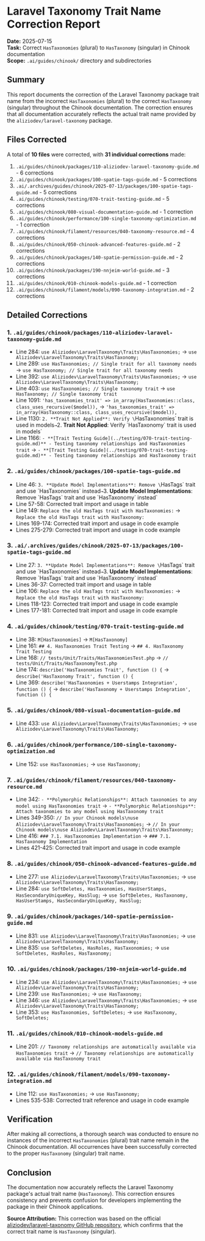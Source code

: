 # Laravel Taxonomy Trait Name Correction Report

**Date:** 2025-07-15  
**Task:** Correct `HasTaxonomies` (plural) to `HasTaxonomy` (singular) in Chinook documentation  
**Scope:** `.ai/guides/chinook/` directory and subdirectories

## Summary

This report documents the correction of the Laravel Taxonomy package trait name from the incorrect `HasTaxonomies` (plural) to the correct `HasTaxonomy` (singular) throughout the Chinook documentation. The correction ensures that all documentation accurately reflects the actual trait name provided by the `aliziodev/laravel-taxonomy` package.

## Files Corrected

A total of **10 files** were corrected, with **31 individual corrections** made:

1. `.ai/guides/chinook/packages/110-aliziodev-laravel-taxonomy-guide.md` - 6 corrections
2. `.ai/guides/chinook/packages/100-spatie-tags-guide.md` - 5 corrections
3. `.ai/.archives/guides/chinook/2025-07-13/packages/100-spatie-tags-guide.md` - 5 corrections
4. `.ai/guides/chinook/testing/070-trait-testing-guide.md` - 5 corrections
5. `.ai/guides/chinook/080-visual-documentation-guide.md` - 1 correction
6. `.ai/guides/chinook/performance/100-single-taxonomy-optimization.md` - 1 correction
7. `.ai/guides/chinook/filament/resources/040-taxonomy-resource.md` - 4 corrections
8. `.ai/guides/chinook/050-chinook-advanced-features-guide.md` - 2 corrections
9. `.ai/guides/chinook/packages/140-spatie-permission-guide.md` - 2 corrections
10. `.ai/guides/chinook/packages/190-nnjeim-world-guide.md` - 3 corrections
11. `.ai/guides/chinook/010-chinook-models-guide.md` - 1 correction
12. `.ai/guides/chinook/filament/models/090-taxonomy-integration.md` - 2 corrections

## Detailed Corrections

### 1. `.ai/guides/chinook/packages/110-aliziodev-laravel-taxonomy-guide.md`

- Line 284: `use Aliziodev\LaravelTaxonomy\Traits\HasTaxonomies;` → `use Aliziodev\LaravelTaxonomy\Traits\HasTaxonomy;`
- Line 289: `use HasTaxonomies; // Single trait for all taxonomy needs` → `use HasTaxonomy; // Single trait for all taxonomy needs`
- Line 392: `use Aliziodev\LaravelTaxonomy\Traits\HasTaxonomies;` → `use Aliziodev\LaravelTaxonomy\Traits\HasTaxonomy;`
- Line 403: `use HasTaxonomies; // Single taxonomy trait` → `use HasTaxonomy; // Single taxonomy trait`
- Line 1091: `'has_taxonomies_trait' => in_array(HasTaxonomies::class, class_uses_recursive($model)),` → `'has_taxonomies_trait' => in_array(HasTaxonomy::class, class_uses_recursive($model)),`
- Line 1130: `2. **Trait Not Applied**: Verify \`HasTaxonomies\` trait is used in models` → `2. **Trait Not Applied**: Verify \`HasTaxonomy\` trait is used in models`
- Line 1166: `- **[Trait Testing Guide](../testing/070-trait-testing-guide.md)** - Testing taxonomy relationships and HasTaxonomies trait` → `- **[Trait Testing Guide](../testing/070-trait-testing-guide.md)** - Testing taxonomy relationships and HasTaxonomy trait`

### 2. `.ai/guides/chinook/packages/100-spatie-tags-guide.md`

- Line 46: `3. **Update Model Implementations**: Remove \`HasTags\` trait and use \`HasTaxonomies\` instead` → `3. **Update Model Implementations**: Remove \`HasTags\` trait and use \`HasTaxonomy\` instead`
- Line 57-58: Corrected trait import and usage in table
- Line 149: `Replace the old HasTags trait with HasTaxonomies:` → `Replace the old HasTags trait with HasTaxonomy:`
- Lines 169-174: Corrected trait import and usage in code example
- Lines 275-279: Corrected trait import and usage in code example

### 3. `.ai/.archives/guides/chinook/2025-07-13/packages/100-spatie-tags-guide.md`

- Line 27: `3. **Update Model Implementations**: Remove \`HasTags\` trait and use \`HasTaxonomies\` instead` → `3. **Update Model Implementations**: Remove \`HasTags\` trait and use \`HasTaxonomy\` instead`
- Lines 36-37: Corrected trait import and usage in table
- Line 106: `Replace the old HasTags trait with HasTaxonomies:` → `Replace the old HasTags trait with HasTaxonomy:`
- Lines 118-123: Corrected trait import and usage in code example
- Lines 177-181: Corrected trait import and usage in code example

### 4. `.ai/guides/chinook/testing/070-trait-testing-guide.md`

- Line 38: `M[HasTaxonomies]` → `M[HasTaxonomy]`
- Line 161: `## 4. HasTaxonomies Trait Testing` → `## 4. HasTaxonomy Trait Testing`
- Line 168: `// tests/Unit/Traits/HasTaxonomiesTest.php` → `// tests/Unit/Traits/HasTaxonomyTest.php`
- Line 174: `describe('HasTaxonomies Trait', function () {` → `describe('HasTaxonomy Trait', function () {`
- Line 369: `describe('HasTaxonomies + Userstamps Integration', function () {` → `describe('HasTaxonomy + Userstamps Integration', function () {`

### 5. `.ai/guides/chinook/080-visual-documentation-guide.md`

- Line 433: `use Aliziodev\LaravelTaxonomy\Traits\HasTaxonomies;` → `use Aliziodev\LaravelTaxonomy\Traits\HasTaxonomy;`

### 6. `.ai/guides/chinook/performance/100-single-taxonomy-optimization.md`

- Line 152: `use HasTaxonomies;` → `use HasTaxonomy;`

### 7. `.ai/guides/chinook/filament/resources/040-taxonomy-resource.md`

- Line 342: `- **Polymorphic Relationships**: Attach taxonomies to any model using HasTaxonomies trait` → `- **Polymorphic Relationships**: Attach taxonomies to any model using HasTaxonomy trait`
- Lines 349-350: `// In your Chinook models\nuse Aliziodev\LaravelTaxonomy\Traits\HasTaxonomies;` → `// In your Chinook models\nuse Aliziodev\LaravelTaxonomy\Traits\HasTaxonomy;`
- Line 416: `### 7.1. HasTaxonomies Implementation` → `### 7.1. HasTaxonomy Implementation`
- Lines 421-425: Corrected trait import and usage in code example

### 8. `.ai/guides/chinook/050-chinook-advanced-features-guide.md`

- Line 277: `use Aliziodev\LaravelTaxonomy\Traits\HasTaxonomies;` → `use Aliziodev\LaravelTaxonomy\Traits\HasTaxonomy;`
- Line 284: `use SoftDeletes, HasTaxonomies, HasUserStamps, HasSecondaryUniqueKey, HasSlug;` → `use SoftDeletes, HasTaxonomy, HasUserStamps, HasSecondaryUniqueKey, HasSlug;`

### 9. `.ai/guides/chinook/packages/140-spatie-permission-guide.md`

- Line 831: `use Aliziodev\LaravelTaxonomy\Traits\HasTaxonomies;` → `use Aliziodev\LaravelTaxonomy\Traits\HasTaxonomy;`
- Line 835: `use SoftDeletes, HasRoles, HasTaxonomies;` → `use SoftDeletes, HasRoles, HasTaxonomy;`

### 10. `.ai/guides/chinook/packages/190-nnjeim-world-guide.md`

- Line 234: `use Aliziodev\LaravelTaxonomy\Traits\HasTaxonomies;` → `use Aliziodev\LaravelTaxonomy\Traits\HasTaxonomy;`
- Line 239: `use HasTaxonomies;` → `use HasTaxonomy;`
- Line 346: `use Aliziodev\LaravelTaxonomy\Traits\HasTaxonomies;` → `use Aliziodev\LaravelTaxonomy\Traits\HasTaxonomy;`
- Line 353: `use HasTaxonomies, SoftDeletes;` → `use HasTaxonomy, SoftDeletes;`

### 11. `.ai/guides/chinook/010-chinook-models-guide.md`

- Line 201: `// Taxonomy relationships are automatically available via HasTaxonomies trait` → `// Taxonomy relationships are automatically available via HasTaxonomy trait`

### 12. `.ai/guides/chinook/filament/models/090-taxonomy-integration.md`

- Line 112: `use HasTaxonomies;` → `use HasTaxonomy;`
- Lines 535-538: Corrected trait reference and usage in code example

## Verification

After making all corrections, a thorough search was conducted to ensure no instances of the incorrect `HasTaxonomies` (plural) trait name remain in the Chinook documentation. All occurrences have been successfully corrected to the proper `HasTaxonomy` (singular) trait name.

## Conclusion

The documentation now accurately reflects the Laravel Taxonomy package's actual trait name (`HasTaxonomy`). This correction ensures consistency and prevents confusion for developers implementing the package in their Chinook applications.

**Source Attribution:** This correction was based on the official [aliziodev/laravel-taxonomy GitHub repository](https://github.com/aliziodev/laravel-taxonomy), which confirms that the correct trait name is `HasTaxonomy` (singular).
